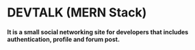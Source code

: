 # DEVTALK (MERN Stack)

#### It is a small social networking site for developers that includes authentication, profile and forum post.
